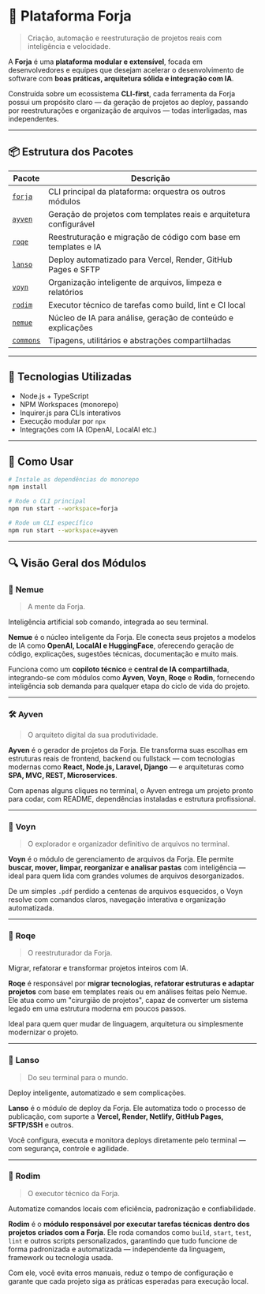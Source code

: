 # 🧱 Plataforma Forja

> Criação, automação e reestruturação de projetos reais com inteligência e velocidade.

A **Forja** é uma **plataforma modular e extensível**, focada em desenvolvedores e equipes que desejam acelerar o desenvolvimento de software com **boas práticas, arquitetura sólida e integração com IA**.

Construída sobre um ecossistema **CLI-first**, cada ferramenta da Forja possui um propósito claro — da geração de projetos ao deploy, passando por reestruturações e organização de arquivos — todas interligadas, mas independentes.

---

## 📦 Estrutura dos Pacotes

| Pacote                                    | Descrição                                                          |
| ----------------------------------------- | ------------------------------------------------------------------ |
| [`forja`](./packages/forja/README.md)     | CLI principal da plataforma: orquestra os outros módulos           |
| [`ayven`](./packages/ayven/README.md)     | Geração de projetos com templates reais e arquitetura configurável |
| [`roqe`](./packages/roqe/README.md)       | Reestruturação e migração de código com base em templates e IA     |
| [`lanso`](./packages/lanso/README.md)     | Deploy automatizado para Vercel, Render, GitHub Pages e SFTP       |
| [`voyn`](./packages/voyn/README.md)       | Organização inteligente de arquivos, limpeza e relatórios          |
| [`rodim`](./packages/rodim/README.md)     | Executor técnico de tarefas como build, lint e CI local            |
| [`nemue`](./packages/nemue/README.md)     | Núcleo de IA para análise, geração de conteúdo e explicações       |
| [`commons`](./packages/commons/README.md) | Tipagens, utilitários e abstrações compartilhadas                  |

---

## 🚀 Tecnologias Utilizadas

* Node.js + TypeScript
* NPM Workspaces (monorepo)
* Inquirer.js para CLIs interativos
* Execução modular por `npx`
* Integrações com IA (OpenAI, LocalAI etc.)

---

## 🧪 Como Usar

```bash
# Instale as dependências do monorepo
npm install

# Rode o CLI principal
npm run start --workspace=forja

# Rode um CLI específico
npm run start --workspace=ayven
```

---

## 🔍 Visão Geral dos Módulos

### 🧠 **Nemue**

> A mente da Forja.

Inteligência artificial sob comando, integrada ao seu terminal.

**Nemue** é o núcleo inteligente da Forja. Ele conecta seus projetos a modelos de IA como **OpenAI, LocalAI e HuggingFace**, oferecendo geração de código, explicações, sugestões técnicas, documentação e muito mais.

Funciona como um **copiloto técnico** e **central de IA compartilhada**, integrando-se com módulos como **Ayven**, **Voyn**, **Roqe** e **Rodin**, fornecendo inteligência sob demanda para qualquer etapa do ciclo de vida do projeto.

---

### 🛠️ **Ayven**

> O arquiteto digital da sua produtividade.

**Ayven** é o gerador de projetos da Forja. Ele transforma suas escolhas em estruturas reais de frontend, backend ou fullstack — com tecnologias modernas como **React, Node.js, Laravel, Django** — e arquiteturas como **SPA, MVC, REST, Microservices**.

Com apenas alguns cliques no terminal, o Ayven entrega um projeto pronto para codar, com README, dependências instaladas e estrutura profissional.

---

### 🧭 **Voyn**

> O explorador e organizador definitivo de arquivos no terminal.

**Voyn** é o módulo de gerenciamento de arquivos da Forja. Ele permite **buscar, mover, limpar, reorganizar e analisar pastas** com inteligência — ideal para quem lida com grandes volumes de arquivos desorganizados.

De um simples `.pdf` perdido a centenas de arquivos esquecidos, o Voyn resolve com comandos claros, navegação interativa e organização automatizada.

---

### 🧬 **Roqe**

> O reestruturador da Forja.

Migrar, refatorar e transformar projetos inteiros com IA.

**Roqe** é responsável por **migrar tecnologias, refatorar estruturas e adaptar projetos** com base em templates reais ou em análises feitas pelo Nemue. Ele atua como um "cirurgião de projetos", capaz de converter um sistema legado em uma estrutura moderna em poucos passos.

Ideal para quem quer mudar de linguagem, arquitetura ou simplesmente modernizar o projeto.

---

### 🚀 **Lanso**

> Do seu terminal para o mundo.

Deploy inteligente, automatizado e sem complicações.

**Lanso** é o módulo de deploy da Forja. Ele automatiza todo o processo de publicação, com suporte a **Vercel, Render, Netlify, GitHub Pages, SFTP/SSH** e outros.

Você configura, executa e monitora deploys diretamente pelo terminal — com segurança, controle e agilidade.

---

### 🧹 **Rodim**

> O executor técnico da Forja.

Automatize comandos locais com eficiência, padronização e confiabilidade.

**Rodim** é o **módulo responsável por executar tarefas técnicas dentro dos projetos criados com a Forja**. Ele roda comandos como `build`, `start`, `test`, `lint` e outros scripts personalizados, garantindo que tudo funcione de forma padronizada e automatizada — independente da linguagem, framework ou tecnologia usada.

Com ele, você evita erros manuais, reduz o tempo de configuração e garante que cada projeto siga as práticas esperadas para execução local.
